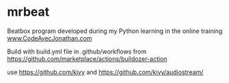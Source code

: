 # mrbeat
Beatbox program developed during my Python learning in the online training www.CodeAvecJonathan.com


Build with build.yml file in .github/workflows from https://github.com/marketplace/actions/buildozer-action

use https://github.com/kivy and https://github.com/kivy/audiostream/
